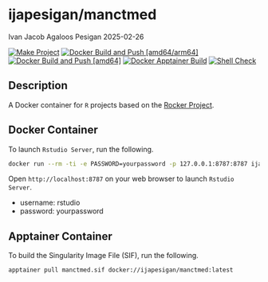 ijapesigan/manctmed
================
Ivan Jacob Agaloos Pesigan
2025-02-26

<!-- README.md is generated from .setup/readme/README.Rmd. Please edit that file -->

<!-- badges: start -->

[![Make
Project](https://github.com/ijapesigan/docker-manctmed/actions/workflows/make.yml/badge.svg)](https://github.com/ijapesigan/docker-manctmed/actions/workflows/make.yml)
[![Docker Build and Push
\[amd64/arm64\]](https://github.com/ijapesigan/docker-manctmed/actions/workflows/docker-build-push-amd64-arm64.yml/badge.svg)](https://github.com/ijapesigan/docker-manctmed/actions/workflows/docker-build-push-amd64-arm64.yml)
[![Docker Build and Push
\[amd64\]](https://github.com/ijapesigan/docker-manctmed/actions/workflows/docker-build-push-amd64.yml/badge.svg)](https://github.com/ijapesigan/docker-manctmed/actions/workflows/docker-build-push-amd64.yml)
[![Docker Apptainer
Build](https://github.com/ijapesigan/docker-manctmed/actions/workflows/docker-apptainer-build-amd64.yml/badge.svg)](https://github.com/ijapesigan/docker-manctmed/actions/workflows/docker-apptainer-build-amd64.yml)
[![Shell
Check](https://github.com/ijapesigan/docker-manctmed/actions/workflows/shellcheck.yml/badge.svg)](https://github.com/ijapesigan/docker-manctmed/actions/workflows/shellcheck.yml)
<!-- badges: end -->

## Description

A Docker container for `R` projects based on the [Rocker
Project](https://rocker-project.org/).

## Docker Container

To launch `Rstudio Server`, run the following.

``` bash
docker run --rm -ti -e PASSWORD=yourpassword -p 127.0.0.1:8787:8787 ijapesigan/manctmed
```

Open `http://localhost:8787` on your web browser to launch
`Rstudio Server`.

- username: rstudio
- password: yourpassword

## Apptainer Container

To build the Singularity Image File (SIF), run the following.

``` bash
apptainer pull manctmed.sif docker://ijapesigan/manctmed:latest
```
